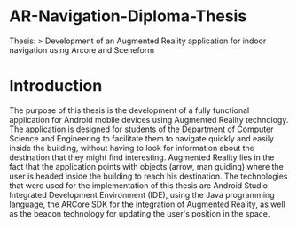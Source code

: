 # AR-Navigation-Diploma-Thesis
Thesis: > Development of an Augmented Reality application for indoor navigation using Arcore and Sceneform
# Introduction
The purpose of this thesis is the development of a fully functional application for Android mobile devices using Augmented Reality technology. The application is designed for students of the Department of Computer Science and Engineering to facilitate them to navigate quickly and easily inside the building, without having to look for information about the destination that they might find interesting. Augmented Reality lies in the fact that the application points with objects (arrow, man guiding) where the user is headed inside the building to reach his destination. The technologies that  were used for the implementation of this thesis are Android Studio Integrated Development Environment (IDE), using the Java programming language, the ARCore SDK for the integration of Augmented Reality, as well as the beacon technology for updating the user's position in the space.
